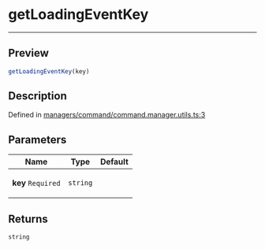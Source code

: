 

# getLoadingEventKey

<div class="api-docs__separator" data-reactroot="">

---

</div><div class="api-docs__section">

## Preview

</div><div class="api-docs__preview fn">

```ts
getLoadingEventKey(key)
```

</div><div class="api-docs__section">

## Description

</div><div class="api-docs__description"><span class="api-docs__do-not-parse">



</span></div><p class="api-docs__definition">

Defined in [managers/command/command.manager.utils.ts:3](https://github.com/BetterTyped/hyper-fetch/blob/d6c03b85/packages/core/src/managers/command/command.manager.utils.ts#L3)

</p><div class="api-docs__section">

## Parameters

</div><div class="api-docs__parameters"><table><thead><tr><th>Name</th><th>Type</th><th>Default</th></tr></thead><tbody><tr param-data="key"><td class="api-docs__param-name required">

**key** `Required`

</td><td class="api-docs__param-type">

`string`

</td><td class="api-docs__param-default">



</td></tr></tbody></table></div><div class="api-docs__section">

## Returns

</div><div class="api-docs__returns">

```ts
string
```

</div>